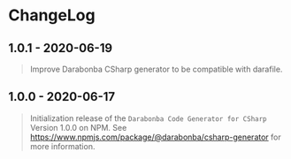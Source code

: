 # ChangeLog

## 1.0.1 - 2020-06-19

> Improve Darabonba CSharp generator to be compatible with darafile.

## 1.0.0 - 2020-06-17

> Initialization release of the `Darabonba Code Generator for CSharp` Version 1.0.0 on NPM.
> See <https://www.npmjs.com/package/@darabonba/csharp-generator> for more information.
